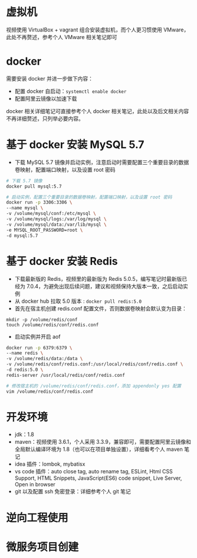 

# 虚拟机

视频使用 VirtualBox + vagrant 组合安装虚拟机，而个人更习惯使用 VMware，此处不再赘述，参考个人 VMware 相关笔记即可

# docker

需要安装 docker 并进一步做下内容：
- 配置 docker 自启动：`systemctl enable docker`
- 配置阿里云镜像以加速下载

docker 相关详细笔记可直接参考个人 docker 相关笔记，此处以及后文相关内容不再详细赘述，只列举必要内容。


# 基于 docker 安装 MySQL 5.7


- 下载 MySQL 5.7 镜像并启动实例，注意启动时需要配置三个重要目录的数据卷映射，配置端口映射，以及设置 root 密码
```bash
# 下载 5.7 镜像
docker pull mysql:5.7

# 启动实例，配置三个重要目录的数据卷映射，配置端口映射，以及设置 root 密码
docker run -p 3306:3306 \
--name mysql \
-v /volume/mysql/conf:/etc/mysql \
-v /volume/mysql/logs:/var/log/mysql \
-v /volume/mysql/data:/var/lib/mysql \
-e MYSQL_ROOT_PASSWORD=root \
-d mysql:5.7
```

# 基于 docker 安装 Redis

- 下载最新版的 Redis，视频里的最新版为 Redis 5.0.5，编写笔记时最新版已经为 7.0.4，为避免出现后续问题，建议和视频保持大版本一致，之后启动实例
- 从 docker hub 拉取 5.0 版本 : `docker pull redis:5.0`
- 首先在宿主机创建 redis.conf 配置文件，否则数据卷映射会默认变为目录：
```
mkdir -p /volume/redis/conf
touch /volume/redis/conf/redis.conf
```
- 启动实例并开启 aof
```bash
docker run -p 6379:6379 \
--name redis \
-v /volume/redis/data:/data \
-v /volume/redis/conf/redis.conf:/usr/local/redis/conf/redis.conf \
-d redis:5.0 \
redis-server /usr/local/redis/conf/redis.conf

# 修改宿主机的 /volume/redis/conf/redis.conf，添加 appendonly yes 配置
vim /volume/redis/conf/redis.conf
```


# 开发环境

- jdk：1.8
- maven：视频使用 3.6.1，个人采用 3.3.9，兼容即可，需要配置阿里云镜像和全局默认编译环境为 1.8（也可以在项目单独设置），详细看考个人 maven 笔记
- idea 插件：lombok, mybatisx
- vs code 插件：auto close tag, auto rename tag, ESLint, Html CSS Support, HTML Snippets, JavaScript(ES6) code snippet, Live Server, Open in browser
- git 以及配置 ssh 免密登录：详细参考个人 git 笔记


# 逆向工程使用


# 微服务项目创建